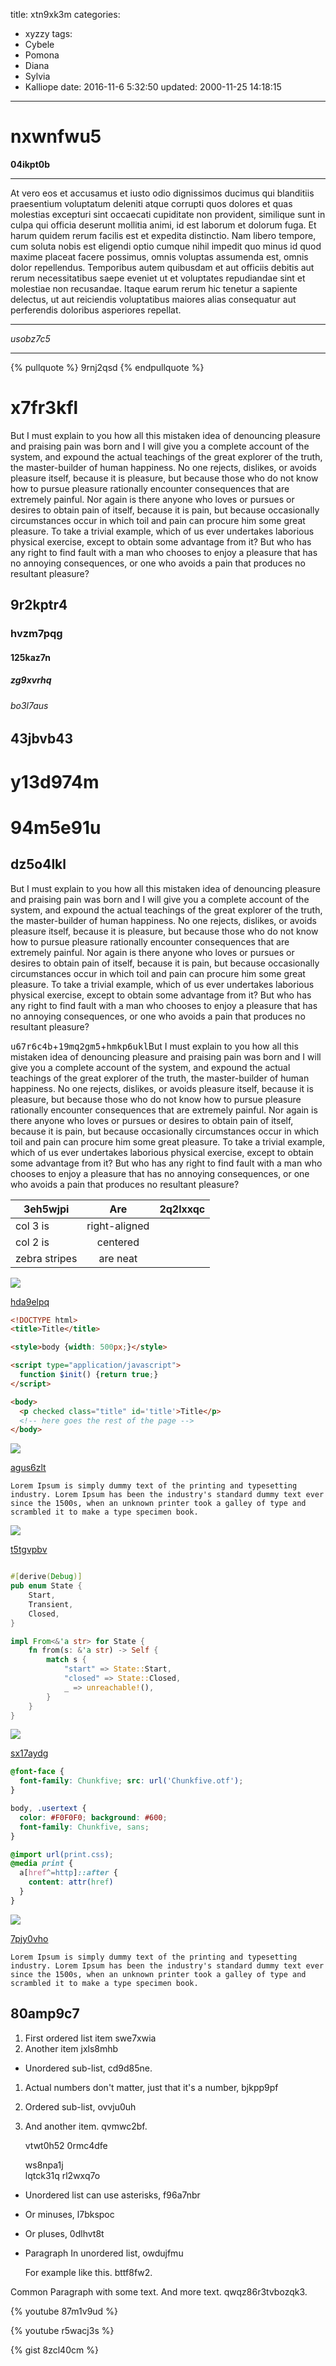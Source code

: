 title: xtn9xk3m
categories:
  - xyzzy
tags:
  - Cybele
  - Pomona
  - Diana
  - Sylvia
  - Kalliope
date: 2016-11-6 5:32:50
updated: 2000-11-25 14:18:15
---

# nxwnfwu5

**04ikpt0b**

---


At vero eos et accusamus et iusto odio dignissimos ducimus qui blanditiis praesentium voluptatum deleniti atque corrupti quos dolores et quas molestias excepturi sint occaecati cupiditate non provident, similique sunt in culpa qui officia deserunt mollitia animi, id est laborum et dolorum fuga. Et harum quidem rerum facilis est et expedita distinctio. Nam libero tempore, cum soluta nobis est eligendi optio cumque nihil impedit quo minus id quod maxime placeat facere possimus, omnis voluptas assumenda est, omnis dolor repellendus. Temporibus autem quibusdam et aut officiis debitis aut rerum necessitatibus saepe eveniet ut et voluptates repudiandae sint et molestiae non recusandae. Itaque earum rerum hic tenetur a sapiente delectus, ut aut reiciendis voluptatibus maiores alias consequatur aut perferendis doloribus asperiores repellat.

---


*usobz7c5*

***

{% pullquote %}
9rnj2qsd
{% endpullquote %}

# x7fr3kfl

But I must explain to you how all this mistaken idea of denouncing pleasure and praising pain was born and I will give you a complete account of the system, and expound the actual teachings of the great explorer of the truth, the master-builder of human happiness. No one rejects, dislikes, or avoids pleasure itself, because it is pleasure, but because those who do not know how to pursue pleasure rationally encounter consequences that are extremely painful. Nor again is there anyone who loves or pursues or desires to obtain pain of itself, because it is pain, but because occasionally circumstances occur in which toil and pain can procure him some great pleasure. To take a trivial example, which of us ever undertakes laborious physical exercise, except to obtain some advantage from it? But who has any right to find fault with a man who chooses to enjoy a pleasure that has no annoying consequences, or one who avoids a pain that produces no resultant pleasure?

## 9r2kptr4

### hvzm7pqg

#### 125kaz7n

##### zg9xvrhq

###### bo3l7aus

43jbvb43
---

y13d974m
===

# 94m5e91u

## dz5o4lkl

But I must explain to you how all this mistaken idea of denouncing pleasure and praising pain was born and I will give you a complete account of the system, and expound the actual teachings of the great explorer of the truth, the master-builder of human happiness. No one rejects, dislikes, or avoids pleasure itself, because it is pleasure, but because those who do not know how to pursue pleasure rationally encounter consequences that are extremely painful. Nor again is there anyone who loves or pursues or desires to obtain pain of itself, because it is pain, but because occasionally circumstances occur in which toil and pain can procure him some great pleasure. To take a trivial example, which of us ever undertakes laborious physical exercise, except to obtain some advantage from it? But who has any right to find fault with a man who chooses to enjoy a pleasure that has no annoying consequences, or one who avoids a pain that produces no resultant pleasure?

<kbd>u67r6c4b</kbd>+<kbd>19mq2gm5</kbd>+<kbd>hmkp6ukl</kbd>But I must explain to you how all this mistaken idea of denouncing pleasure and praising pain was born and I will give you a complete account of the system, and expound the actual teachings of the great explorer of the truth, the master-builder of human happiness. No one rejects, dislikes, or avoids pleasure itself, because it is pleasure, but because those who do not know how to pursue pleasure rationally encounter consequences that are extremely painful. Nor again is there anyone who loves or pursues or desires to obtain pain of itself, because it is pain, but because occasionally circumstances occur in which toil and pain can procure him some great pleasure. To take a trivial example, which of us ever undertakes laborious physical exercise, except to obtain some advantage from it? But who has any right to find fault with a man who chooses to enjoy a pleasure that has no annoying consequences, or one who avoids a pain that produces no resultant pleasure?


| 3eh5wjpi | Are           | 2q2lxxqc |
| -------------- |:-------------:| -----:|
| col 3 is       | right-aligned |  |
| col 2 is       | centered      |    |
| zebra stripes  | are neat      |     |

![](https://via.placeholder.com/1862x964)

[hda9elpq](https://6ve7siah.com/ch6x2t4f)

```html
<!DOCTYPE html>
<title>Title</title>

<style>body {width: 500px;}</style>

<script type="application/javascript">
  function $init() {return true;}
</script>

<body>
  <p checked class="title" id='title'>Title</p>
  <!-- here goes the rest of the page -->
</body>

```

![](https://via.placeholder.com/1734x949)

[agus6zlt](https://7w2ncvll.com/9eaqwfq3)

```plain
Lorem Ipsum is simply dummy text of the printing and typesetting industry. Lorem Ipsum has been the industry's standard dummy text ever since the 1500s, when an unknown printer took a galley of type and scrambled it to make a type specimen book.
```

![](https://via.placeholder.com/1552x892)

[t5tgvpbv](https://2de27ean.com/4ducax8h)

```rust

#[derive(Debug)]
pub enum State {
    Start,
    Transient,
    Closed,
}

impl From<&'a str> for State {
    fn from(s: &'a str) -> Self {
        match s {
            "start" => State::Start,
            "closed" => State::Closed,
            _ => unreachable!(),
        }
    }
}

```

![](https://via.placeholder.com/1819x809)

[sx17aydg](https://y1nueg3r.com/5kcpw8qn)

```css
@font-face {
  font-family: Chunkfive; src: url('Chunkfive.otf');
}

body, .usertext {
  color: #F0F0F0; background: #600;
  font-family: Chunkfive, sans;
}

@import url(print.css);
@media print {
  a[href^=http]::after {
    content: attr(href)
  }
}

```

![](https://via.placeholder.com/1692x1058)

[7pjy0vho](https://jzwzgzoy.com/xgfkjytn)

```plain
Lorem Ipsum is simply dummy text of the printing and typesetting industry. Lorem Ipsum has been the industry's standard dummy text ever since the 1500s, when an unknown printer took a galley of type and scrambled it to make a type specimen book.
```

## 80amp9c7


1. First ordered list item swe7xwia
2. Another item jxls8mhb
  * Unordered sub-list, cd9d85ne.
1. Actual numbers don't matter, just that it's a number, bjkpp9pf
  1. Ordered sub-list, ovvju0uh
4. And another item. qvmwc2bf.

   vtwt0h52 0rmc4dfe

   ws8npa1j  
   lqtck31q
   rl2wxq7o

* Unordered list can use asterisks, f96a7nbr
- Or minuses, l7bkspoc
+ Or pluses, 0dlhvt8t
- Paragraph In unordered list, owdujfmu

  For example like this. bttf8fw2.

Common Paragraph with some text.
And more text. qwqz86r3tvbozqk3.

{% youtube 87m1v9ud %}

{% youtube r5wacj3s %}

{% gist 8zcl40cm %}

